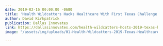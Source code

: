 ```yaml
---
date: 2019-02-16 00:00:00 -0600
title: 'Health Wildcatters Hacks Healthcare With First Texas Challenge '
author: David Kirkpatrick
publication: Dallas Innovates
link: https://dallasinnovates.com/health-wildcatters-hosts-2019-texas-healthcare-challenge/
image: "/assets/img/uploads/01-Health-Wildcatters-2019-Texas-Healthcare-Challenge.jpg"

---
```

